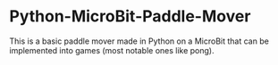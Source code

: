 # Python-MicroBit-Paddle-Mover
This is a basic paddle mover made in Python on a MicroBit that can be implemented into games (most notable ones like pong).
